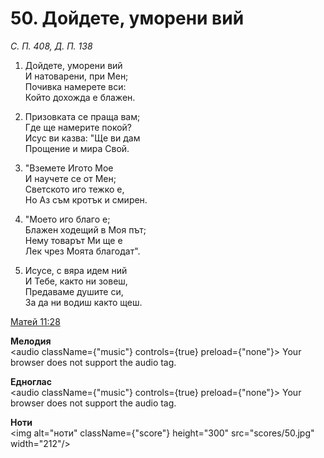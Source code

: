 # 50. Дойдете, уморени вий

_С. П. 408, Д. П. 138_

1. Дойдете, уморени вий  
И натоварени, при Мен;  
Почивка намерете вси:  
Който дохожда е блажен.  

2. Призовката се праща вам;  
Где ще намерите покой?  
Исус ви казва: "Ще ви дам  
Прощение и мира Свой.  

3. "Вземете Игото Мое  
И научете се от Мен;  
Светското иго тежко е,  
Но Аз съм кротък и смирен.  

4. "Моето иго благо е;  
Блажен ходещий в Моя път;  
Нему товарът Ми ще е  
Лек чрез Моята благодат".  

5. Исусе, с вяра идем ний  
И Тебе, както ни зовеш,  
Предаваме душите си,  
За да ни водиш както щеш.

[Матей 11:28](http://biblia.bg/index.php?k=40&g=11&s=28)

**Мелодия**  
<audio className={"music"} controls={true} preload={"none"}>
    <source src="mp3/50.mp3" type="audio/mpeg"/>
    Your browser does not support the audio tag.
</audio>

**Едноглас**  
<audio className={"music"} controls={true} preload={"none"}>
    <source src="transp/50.mp3" type="audio/mpeg"/>
    Your browser does not support the audio tag.
</audio>

**Ноти**  
<img alt="ноти" className={"score"} height="300" src="scores/50.jpg" width="212"/>
